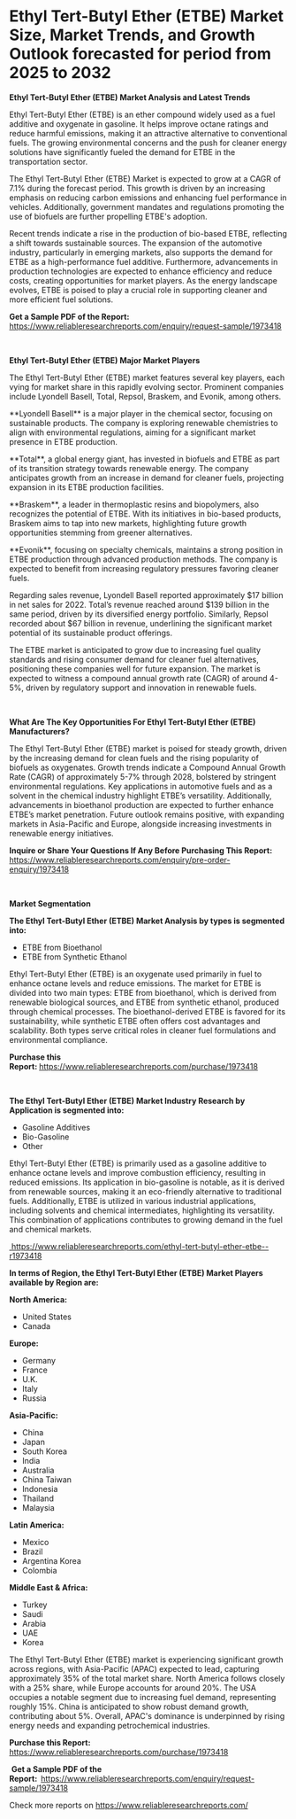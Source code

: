 <p><h1>Ethyl Tert-Butyl Ether (ETBE) Market Size, Market Trends, and Growth Outlook forecasted for period from 2025 to 2032</h1></p><p><strong>Ethyl Tert-Butyl Ether (ETBE) Market Analysis and Latest Trends</strong></p>
<p><p>Ethyl Tert-Butyl Ether (ETBE) is an ether compound widely used as a fuel additive and oxygenate in gasoline. It helps improve octane ratings and reduce harmful emissions, making it an attractive alternative to conventional fuels. The growing environmental concerns and the push for cleaner energy solutions have significantly fueled the demand for ETBE in the transportation sector.</p><p>The Ethyl Tert-Butyl Ether (ETBE) Market is expected to grow at a CAGR of 7.1% during the forecast period. This growth is driven by an increasing emphasis on reducing carbon emissions and enhancing fuel performance in vehicles. Additionally, government mandates and regulations promoting the use of biofuels are further propelling ETBE's adoption.</p><p>Recent trends indicate a rise in the production of bio-based ETBE, reflecting a shift towards sustainable sources. The expansion of the automotive industry, particularly in emerging markets, also supports the demand for ETBE as a high-performance fuel additive. Furthermore, advancements in production technologies are expected to enhance efficiency and reduce costs, creating opportunities for market players. As the energy landscape evolves, ETBE is poised to play a crucial role in supporting cleaner and more efficient fuel solutions.</p></p>
<p><strong>Get a Sample PDF of the Report:&nbsp;</strong> <a href="https://www.reliableresearchreports.com/enquiry/request-sample/1973418?utm_campaign=2271&utm_medium=2&utm_source=Github&utm_content=ia&utm_term=04022025&utm_id=ethyl-tert-butyl-ether-etbe">https://www.reliableresearchreports.com/enquiry/request-sample/1973418</a></p>
<p>&nbsp;</p>
<p><strong>Ethyl Tert-Butyl Ether (ETBE) Major Market Players</strong></p>
<p><p>The Ethyl Tert-Butyl Ether (ETBE) market features several key players, each vying for market share in this rapidly evolving sector. Prominent companies include Lyondell Basell, Total, Repsol, Braskem, and Evonik, among others.</p><p>**Lyondell Basell** is a major player in the chemical sector, focusing on sustainable products. The company is exploring renewable chemistries to align with environmental regulations, aiming for a significant market presence in ETBE production. </p><p>**Total**, a global energy giant, has invested in biofuels and ETBE as part of its transition strategy towards renewable energy. The company anticipates growth from an increase in demand for cleaner fuels, projecting expansion in its ETBE production facilities.</p><p>**Braskem**, a leader in thermoplastic resins and biopolymers, also recognizes the potential of ETBE. With its initiatives in bio-based products, Braskem aims to tap into new markets, highlighting future growth opportunities stemming from greener alternatives.</p><p>**Evonik**, focusing on specialty chemicals, maintains a strong position in ETBE production through advanced production methods. The company is expected to benefit from increasing regulatory pressures favoring cleaner fuels.</p><p>Regarding sales revenue, Lyondell Basell reported approximately $17 billion in net sales for 2022. Total’s revenue reached around $139 billion in the same period, driven by its diversified energy portfolio. Similarly, Repsol recorded about $67 billion in revenue, underlining the significant market potential of its sustainable product offerings.</p><p>The ETBE market is anticipated to grow due to increasing fuel quality standards and rising consumer demand for cleaner fuel alternatives, positioning these companies well for future expansion. The market is expected to witness a compound annual growth rate (CAGR) of around 4-5%, driven by regulatory support and innovation in renewable fuels.</p></p>
<p>&nbsp;</p>
<p><strong>What Are The Key Opportunities For Ethyl Tert-Butyl Ether (ETBE) Manufacturers?</strong></p>
<p><p>The Ethyl Tert-Butyl Ether (ETBE) market is poised for steady growth, driven by the increasing demand for clean fuels and the rising popularity of biofuels as oxygenates. Growth trends indicate a Compound Annual Growth Rate (CAGR) of approximately 5-7% through 2028, bolstered by stringent environmental regulations. Key applications in automotive fuels and as a solvent in the chemical industry highlight ETBE’s versatility. Additionally, advancements in bioethanol production are expected to further enhance ETBE’s market penetration. Future outlook remains positive, with expanding markets in Asia-Pacific and Europe, alongside increasing investments in renewable energy initiatives.</p></p>
<p><strong>Inquire or Share Your Questions If Any Before Purchasing This Report:</strong> <a href="https://www.reliableresearchreports.com/enquiry/pre-order-enquiry/1973418?utm_campaign=2271&utm_medium=2&utm_source=Github&utm_content=ia&utm_term=04022025&utm_id=ethyl-tert-butyl-ether-etbe">https://www.reliableresearchreports.com/enquiry/pre-order-enquiry/1973418</a></p>
<p>&nbsp;</p>
<p><strong>Market Segmentation</strong></p>
<p><strong>The Ethyl Tert-Butyl Ether (ETBE) Market Analysis by types is segmented into:</strong></p>
<p><ul><li>ETBE from Bioethanol</li><li>ETBE from Synthetic Ethanol</li></ul></p>
<p><p>Ethyl Tert-Butyl Ether (ETBE) is an oxygenate used primarily in fuel to enhance octane levels and reduce emissions. The market for ETBE is divided into two main types: ETBE from bioethanol, which is derived from renewable biological sources, and ETBE from synthetic ethanol, produced through chemical processes. The bioethanol-derived ETBE is favored for its sustainability, while synthetic ETBE often offers cost advantages and scalability. Both types serve critical roles in cleaner fuel formulations and environmental compliance.</p></p>
<p><strong>Purchase this Report:&nbsp;</strong><a href="https://www.reliableresearchreports.com/purchase/1973418?utm_campaign=2271&utm_medium=2&utm_source=Github&utm_content=ia&utm_term=04022025&utm_id=ethyl-tert-butyl-ether-etbe">https://www.reliableresearchreports.com/purchase/1973418</a></p>
<p>&nbsp;</p>
<p><strong>The Ethyl Tert-Butyl Ether (ETBE) Market Industry Research by Application is segmented into:</strong></p>
<p><ul><li>Gasoline Additives</li><li>Bio-Gasoline</li><li>Other</li></ul></p>
<p><p>Ethyl Tert-Butyl Ether (ETBE) is primarily used as a gasoline additive to enhance octane levels and improve combustion efficiency, resulting in reduced emissions. Its application in bio-gasoline is notable, as it is derived from renewable sources, making it an eco-friendly alternative to traditional fuels. Additionally, ETBE is utilized in various industrial applications, including solvents and chemical intermediates, highlighting its versatility. This combination of applications contributes to growing demand in the fuel and chemical markets.</p></p>
<p><a href="https://www.reliableresearchreports.com/ethyl-tert-butyl-ether-etbe--r1973418?utm_campaign=2271&utm_medium=2&utm_source=Github&utm_content=ia&utm_term=04022025&utm_id=ethyl-tert-butyl-ether-etbe">&nbsp;https://www.reliableresearchreports.com/ethyl-tert-butyl-ether-etbe--r1973418</a></p>
<p><strong>In terms of Region, the Ethyl Tert-Butyl Ether (ETBE) Market Players available by Region are:</strong></p>
<p>
    <p> <strong> North America: </strong>
        <ul>
            <li>United States</li>
            <li>Canada</li>
        </ul>
        </p> 
    <p> <strong> Europe: </strong>
        <ul>
            <li>Germany</li>
            <li>France</li>
            <li>U.K.</li>
            <li>Italy</li>
            <li>Russia</li>
        </ul>
        </p> 
    <p> <strong> Asia-Pacific: </strong>
        <ul>
            <li>China</li>
            <li>Japan</li>
            <li>South Korea</li>
            <li>India</li>
            <li>Australia</li>
            <li>China Taiwan</li>
            <li>Indonesia</li>
            <li>Thailand</li>
            <li>Malaysia</li>
        </ul>
        </p> 
    <p> <strong> Latin America: </strong>
        <ul>
            <li>Mexico</li>
            <li>Brazil</li>
            <li>Argentina Korea</li>
            <li>Colombia</li>
        </ul>
        </p> 
    <p> <strong> Middle East & Africa: </strong>
        <ul>
            <li>Turkey</li>
            <li>Saudi</li>
            <li>Arabia</li>
            <li>UAE</li>
            <li>Korea</li>
        </ul>
    </p>
    </p>
<p><p>The Ethyl Tert-Butyl Ether (ETBE) market is experiencing significant growth across regions, with Asia-Pacific (APAC) expected to lead, capturing approximately 35% of the total market share. North America follows closely with a 25% share, while Europe accounts for around 20%. The USA occupies a notable segment due to increasing fuel demand, representing roughly 15%. China is anticipated to show robust demand growth, contributing about 5%. Overall, APAC's dominance is underpinned by rising energy needs and expanding petrochemical industries.</p></p>
<p><strong>Purchase this Report: </strong><a href="https://www.reliableresearchreports.com/purchase/1973418?utm_campaign=2271&utm_medium=2&utm_source=Github&utm_content=ia&utm_term=04022025&utm_id=ethyl-tert-butyl-ether-etbe">https://www.reliableresearchreports.com/purchase/1973418</a></p>
<p>&nbsp;<strong>Get a Sample PDF of the Report:&nbsp;&nbsp;</strong><a href="https://www.reliableresearchreports.com/enquiry/request-sample/1973418?utm_campaign=2271&utm_medium=2&utm_source=Github&utm_content=ia&utm_term=04022025&utm_id=ethyl-tert-butyl-ether-etbe">https://www.reliableresearchreports.com/enquiry/request-sample/1973418</a></p>
<p><strong></strong></p>
<p>Check more reports on <a href="https://www.reliableresearchreports.com/?utm_campaign=2271&utm_medium=2&utm_source=Github&utm_content=ia&utm_term=04022025&utm_id=ethyl-tert-butyl-ether-etbe">https://www.reliableresearchreports.com/</a></p>